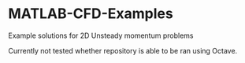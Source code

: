 # MATLAB-CFD-Examples
Example solutions for 2D Unsteady momentum problems

Currently not tested whether repository is able to be ran using Octave.
